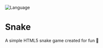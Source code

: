 ![Language](https://img.shields.io/badge/build-passing-green.svg)

# Snake
A simple HTML5 snake game created for fun 🐍


